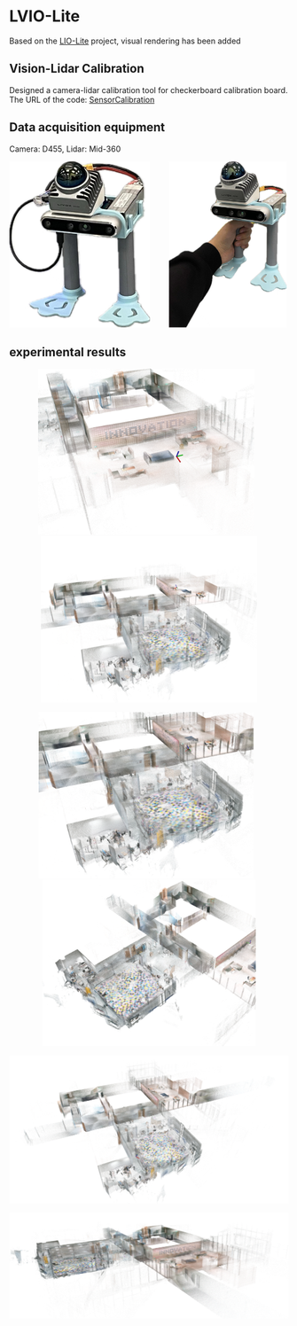 # LVIO-Lite

Based on the [LIO-Lite](https://github.com/Liansheng-Wang/LIO-Lite.git) project, visual rendering has been added

## Vision-Lidar Calibration
Designed a camera-lidar calibration tool for checkerboard calibration board.
The URL of the code: [SensorCalibration](https://github.com/Liansheng-Wang/SensorCalibration.git)


## Data acquisition equipment
Camera: D455, Lidar:  Mid-360  

<p float="center">
  <img src="./doc/p1.png" height="300" style="margin-right: 30px;"/>

  <img src="./doc/p2.png" height="300" /> 
</p>


## experimental results

<!-- 第一行，两张正方形图片 -->
<p align="center">
  <img src="./doc/e1.png" height="300" style="margin-right: 10px;"/>
  <img src="./doc/e2.png" height="300" />
</p>

<!-- 第二行，两张正方形图片 -->
<p align="center">
  <img src="./doc/e3.png" height="300" style="margin-right: 10px;"/>
  <img src="./doc/e4.png" height="300" />
</p>

<!-- 第三行，第一张长图 -->
<p align="center">
  <img src="./doc/e5.png" wight="820" />
</p>

<!-- 第四行，第二张长图 -->
<p align="center">
  <img src="./doc/e6.png" wight="820" />
</p>

